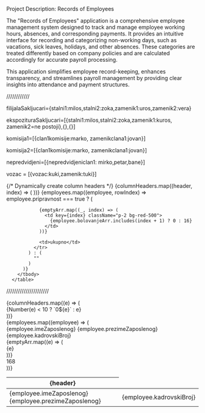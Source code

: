 Project Description: Records of Employees

The "Records of Employees" application is a comprehensive employee management system designed to track and manage employee working hours, absences, and corresponding payments. It provides an intuitive interface for recording and categorizing non-working days, such as vacations, sick leaves, holidays, and other absences. These categories are treated differently based on company policies and are calculated accordingly for accurate payroll processing.

This application simplifies employee record-keeping, enhances transparency, and streamlines payroll management by providing clear insights into attendance and payment structures.

////////////

filijalaSakljucari={stalni1:milos,stalni2:zoka,zamenik1:uros,zamenik2:vera}

ekspozituraSakljucari=[{stalni1:milos,stalni2:zoka,zamenik1:kuros, zamenik2=ne postoji},{},{}]

komisija1=[{clan1komisije:marko, zamenikclana1:jovan}]

komisija2=[{clan1komisije:marko, zamenikclana1:jovan}]

nepredvidjeni=[{nepredvidjeniclan1: mirko,petar,bane}]

vozac = [{vozac:kuki,zamenik:tuki}]

<table className="w-full max-w-full border border-gray-300 flex flex-col">
        <thead>
          <tr className="flex justify-between">
            {/* Dynamically create column headers */}
            {columnHeaders.map((header, index) => (
              <th
                key={index}
                className="border border-gray-300 bg-gray-100 p-2"
              >
                {header}
              </th>
            ))}
          </tr>
        </thead>
        <tbody>
          {employees.map((employee, rowIndex) =>
            employee.pripravnost === true ? (
              <tr
                key={`rowPripravnost-${rowIndex}`}
                className="flex justify-between"
              >
                <td>
                  {employee.imeZaposlenog} {employee.prezimeZaposlenog}
                </td>
                <td>{employee.kadrovskiBroj}</td>

                {emptyArr.map((_, index) => (
                  <td key={index} className="p-2 bg-red-500">
                    {employee.bolovanjeArr.includes(index + 1) ? 0 : 16}
                  </td>
                ))}

                <td>ukupno</td>
              </tr>
            ) : (
              ""
            )
          )}
        </tbody>
      </table>

//////////////////////

 <div className="w-full max-w-full">
      <div className=" grid grid-cols-dynamic bg-red-400 items-center text-center">
        {columnHeaders.map((e) => (
          <div className="py-2 px-2">{Number(e) < 10 ? `0${e}` : e}</div>
        ))}
      </div>
      <div>
        {employees.map((employee) => (
          <div className="grid grid-cols-dynamic bg-green-200 items-center text-center">
            <div className="py-2 px-2">
              {employee.imeZaposlenog} {employee.prezimeZaposlenog}
            </div>
            <div>{employee.kadrovskiBroj}</div>
            {emptyArr.map((e) => (
              <div className="py-2 px-2">{e}</div>
            ))}
            <div className="py-2 px-2">168</div>
          </div>
        ))}
      </div>
    </div>
